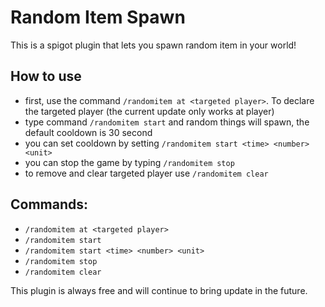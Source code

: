 # Random Item Spawn

This is a spigot plugin that lets you spawn random item in your world!

## How to use
- first, use the command `/randomitem at <targeted player>`. To declare the targeted player (the current update only works at player)
- type command `/randomitem start` and random things will spawn, the default cooldown is 30 second
- you can set cooldown by setting `/randomitem start <time> <number> <unit>`
- you can stop the game by typing `/randomitem stop`
- to remove and clear targeted player use `/randomitem clear`

## Commands:
- `/randomitem at <targeted player>`
- `/randomitem start`
- `/randomitem start <time> <number> <unit>`
- `/randomitem stop`
- `/randomitem clear`

This plugin is always free and will continue to bring update in the future.
